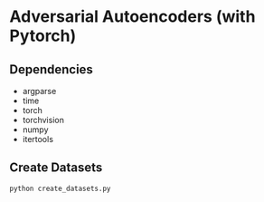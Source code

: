 # Adversarial Autoencoders (with Pytorch)

## Dependencies
* argparse
* time
* torch
* torchvision
* numpy
* itertools

## Create Datasets
```
python create_datasets.py
```

